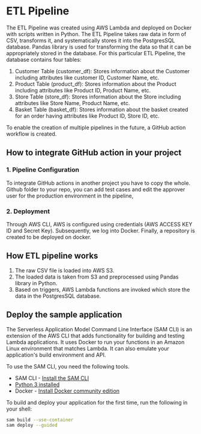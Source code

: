 # ETL Pipeline

The ETL Pipeline was created using AWS Lambda and deployed on Docker with scripts written in Python.
The ETL Pipeline takes raw data in form of CSV, transforms it, and systematically stores it into the PostgresSQL database.
Pandas library is used for transforming the data so that it can be appropriately stored in the database.
For this particular ETL Pipeline, the database contains four tables:
  1) Customer Table (customer_df): Stores information about the Customer including attributes like customer ID, Customer Name, etc.
  2) Product Table (product_df): Stores information about the Product including attributes like Product ID, Product Name, etc.
  3) Store Table (store_df): Stores information about the Store including attributes like Store Name, Product Name, etc.
  4) Basket Table (basket_df): Stores information about the basket created for an order having attributes like Product ID, Store ID, etc.
  
To enable the creation of multiple pipelines in the future, a GitHub action workflow is created.

## How to integrate GitHub action in your project

 ### 1. Pipeline Configuration 
To integrate GitHub actions in another project you have to copy the whole. Github folder to your repo, 
you can add test cases and edit the approver user for the production environment in the pipeline,

 ### 2. Deployment
Through AWS CLI, AWS is configured using credentials (AWS ACCESS KEY ID and Secret Key).
Subsequently, we log into Docker.
Finally, a repository is created to be deployed on docker.


## How ETL pipeline works
1. The raw CSV file is loaded into AWS S3.
2. The loaded data is taken from S3 and preprocessed using Pandas library in Python.
3. Based on triggers, AWS Lambda functions are invoked which store the data in the PostgresSQL database.
        


## Deploy the sample application

The Serverless Application Model Command Line Interface (SAM CLI) is an extension of the AWS CLI that adds functionality for building and testing Lambda applications. It uses Docker to run your functions in an Amazon Linux environment that matches Lambda. It can also emulate your application's build environment and API.

To use the SAM CLI, you need the following tools.

* SAM CLI - [Install the SAM CLI](https://docs.aws.amazon.com/serverless-application-model/latest/developerguide/serverless-sam-cli-install.html)
* [Python 3 installed](https://www.python.org/downloads/)
* Docker - [Install Docker community edition](https://hub.docker.com/search/?type=edition&offering=community)

To build and deploy your application for the first time, run the following in your shell:

```bash
sam build --use-container
sam deploy --guided
```

